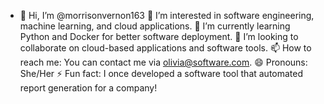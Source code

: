 - 👋 Hi, I’m @morrisonvernon163
👀 I’m interested in software engineering, machine learning, and cloud applications.
🌱 I’m currently learning Python and Docker for better software deployment.
💞️ I’m looking to collaborate on cloud-based applications and software tools.
📫 How to reach me: You can contact me via olivia@software.com.
😄 Pronouns: She/Her
⚡ Fun fact: I once developed a software tool that automated report generation for a company!

<!---
morrisonvernon163/morrisonvernon163 is a ✨ special ✨ repository because its `README.md` (this file) appears on your GitHub profile.
You can click the Preview link to take a look at your changes.
--->
